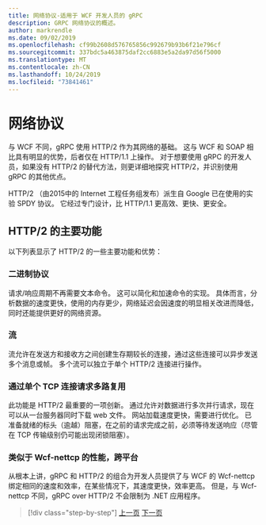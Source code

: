 ```yaml
---
title: 网络协议-适用于 WCF 开发人员的 gRPC
description: GRPC 网络协议的概述。
author: markrendle
ms.date: 09/02/2019
ms.openlocfilehash: cf99b2608d576765856c992679b93b6f21e796cf
ms.sourcegitcommit: 337bdc5a463875daf2cc6883e5a2da97d56f5000
ms.translationtype: MT
ms.contentlocale: zh-CN
ms.lasthandoff: 10/24/2019
ms.locfileid: "73841461"
---
```

# <a name="network-protocols"></a>网络协议

与 WCF 不同，gRPC 使用 HTTP/2 作为其网络的基础。 这与 WCF 和 SOAP 相比具有明显的优势，后者仅在 HTTP/1.1 上操作。 对于想要使用 gRPC 的开发人员，如果没有 HTTP/2 的替代方法，则更详细地探究 HTTP/2，并识别使用 gRPC 的其他优点。

HTTP/2 （由2015中的 Internet 工程任务组发布）派生自 Google 已在使用的实验 SPDY 协议。 它经过专门设计，比 HTTP/1.1 更高效、更快、更安全。

## <a name="key-features-of-http2"></a>HTTP/2 的主要功能

以下列表显示了 HTTP/2 的一些主要功能和优势：

### <a name="binary-protocol"></a>二进制协议

请求/响应周期不再需要文本命令。 这可以简化和加速命令的实现。 具体而言，分析数据的速度更快，使用的内存更少，网络延迟会因速度的明显相关改进而降低，同时还能提供更好的网络资源。

### <a name="streams"></a>流

流允许在发送方和接收方之间创建生存期较长的连接，通过这些连接可以异步发送多个消息或帧。 多个流可以独立于单个 HTTP/2 连接进行操作。

### <a name="request-multiplexing-over-a-single-tcp-connection"></a>通过单个 TCP 连接请求多路复用

此功能是 HTTP/2 最重要的一项创新。 通过允许对数据进行多次并行请求，现在可以从一台服务器同时下载 web 文件。 网站加载速度更快，需要进行优化。 已准备就绪的标头（逾越）阻塞，在之前的请求完成之前，必须等待发送响应（尽管在 TCP 传输级别仍可能出现闭锁阻塞）。

### <a name="nettcp-like-performance-cross-platform"></a>类似于 Wcf-nettcp 的性能，跨平台

从根本上讲，gRPC 和 HTTP/2 的组合为开发人员提供了与 WCF 的 Wcf-nettcp 绑定相同的速度和效率，在某些情况下，其速度更快，效率更高。 但是，与 Wcf-nettcp 不同，gRPC over HTTP/2 不会限制为 .NET 应用程序。

>[!div class="step-by-step"]
>[上一页](interface-definition-language.md)
>[下一页](why-grpc.md)
